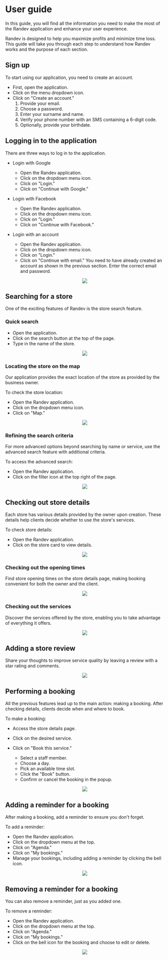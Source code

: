 # User guide

In this guide, you will find all the information you need to make the most of the Randev application and enhance your user experience.

Randev is designed to help you maximize profits and minimize time loss. This guide will take you through each step to understand how Randev works and the purpose of each section.

## Sign up

To start using our application, you need to create an account.

- First, open the application.
- Click on the menu dropdown icon.
- Click on "Create an account."
  1.  Provide your email.
  2.  Choose a password.
  3.  Enter your surname and name.
  4.  Verify your phone number with an SMS containing a 6-digit code.
  5.  Optionally, provide your birthdate.

## Logging in to the application

There are three ways to log in to the application.

- Login with Google

    - Open the Randev application.
    - Click on the dropdown menu icon.
    - Click on "Login."
    - Click on "Continue with Google."

- Login with Facebook

    - Open the Randev application.
    - Click on the dropdown menu icon.
    - Click on "Login."
    - Click on "Continue with Facebook."

- Login with an account

    - Open the Randev application.
    - Click on the dropdown menu icon.
    - Click on "Login."
    - Click on "Continue with email." You need to have already created an account as shown in the previous section. Enter the correct email and password.

<p align="center">
  <img src="./img/Login.jpg">
</p>

## Searching for a store

One of the exciting features of Randev is the store search feature.

### Quick search

- Open the application.
- Click on the search button at the top of the page.
- Type in the name of the store.

<p align="center">
  <img src="./img/search.jpg">
</p>

### Locating the store on the map

Our application provides the exact location of the store as provided by the business owner.

To check the store location:

- Open the Randev application.
- Click on the dropdown menu icon.
- Click on "Map."

<p align="center">
  <img src="./img/Location.png">
</p>

### Refining the search criteria

For more advanced options beyond searching by name or service, use the advanced search feature with additional criteria.

To access the advanced search:

- Open the Randev application.
- Click on the filter icon at the top right of the page.

<p align="center">
  <img src="./img/AdvancedSearch.jpg">
</p>

## Checking out store details

Each store has various details provided by the owner upon creation. These details help clients decide whether to use the store's services.

To check store details:

- Open the Randev application.
- Click on the store card to view details.

<p align="center">
  <img src="./img/Details.png">
</p>

### Checking out the opening times

Find store opening times on the store details page, making booking convenient for both the owner and the client.

<p align="center">
  <img src="./img/WorkHours.png">
</p>

### Checking out the services

Discover the services offered by the store, enabling you to take advantage of everything it offers.

<p align="center">
  <img src="./img/services.png">
</p>

## Adding a store review

Share your thoughts to improve service quality by leaving a review with a star rating and comments.

<p align="center">
  <img src="./img/review.png">
</p>

## Performing a booking

All the previous features lead up to the main action: making a booking. After checking details, clients decide when and where to book.

To make a booking:

- Access the store details page.
- Click on the desired service.
- Click on "Book this service."

  - Select a staff member.
  - Choose a day.
  - Pick an available time slot.
  - Click the "Book" button.
  - Confirm or cancel the booking in the popup.

<p align="center">
  <img src="./img/book.png">
</p>

## Adding a reminder for a booking

After making a booking, add a reminder to ensure you don't forget.

To add a reminder:

- Open the Randev application.
- Click on the dropdown menu at the top.
- Click on "Agenda."
- Click on "My bookings."
- Manage your bookings, including adding a reminder by clicking the bell icon.

<p align="center">
  <img src="./img/addreminder.png">
</p>

## Removing a reminder for a booking

You can also remove a reminder, just as you added one.

To remove a reminder:

- Open the Randev application.
- Click on the dropdown menu at the top.
- Click on "Agenda."
- Click on "My bookings."
- Click on the bell icon for the booking and choose to edit or delete.

<p align="center">
  <img src="./img/DeleteReminder.png">
</p>
